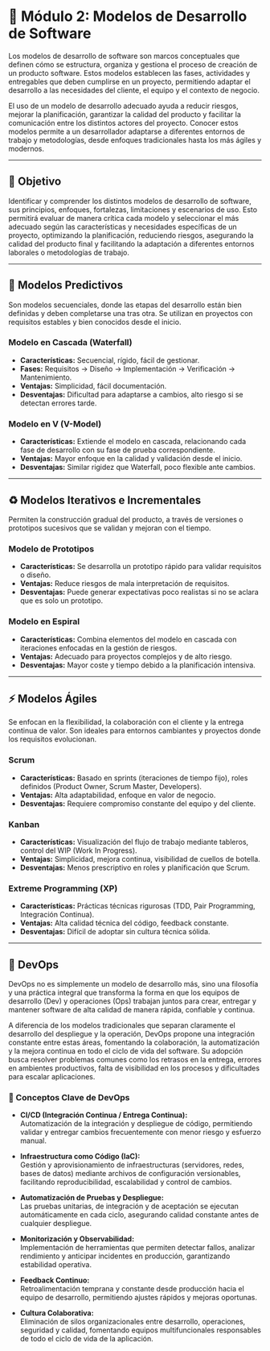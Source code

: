 # 📌 Módulo 2: Modelos de Desarrollo de Software

Los modelos de desarrollo de software son marcos conceptuales que definen cómo se estructura, organiza y gestiona el proceso de creación de un producto software. Estos modelos establecen las fases, actividades y entregables que deben cumplirse en un proyecto, permitiendo adaptar el desarrollo a las necesidades del cliente, el equipo y el contexto de negocio.

El uso de un modelo de desarrollo adecuado ayuda a reducir riesgos, mejorar la planificación, garantizar la calidad del producto y facilitar la comunicación entre los distintos actores del proyecto. Conocer estos modelos permite a un desarrollador adaptarse a diferentes entornos de trabajo y metodologías, desde enfoques tradicionales hasta los más ágiles y modernos.

---

## 🎯 Objetivo

Identificar y comprender los distintos modelos de desarrollo de software, sus principios, enfoques, fortalezas, limitaciones y escenarios de uso. Esto permitirá evaluar de manera crítica cada modelo y seleccionar el más adecuado según las características y necesidades específicas de un proyecto, optimizando la planificación, reduciendo riesgos, asegurando la calidad del producto final y facilitando la adaptación a diferentes entornos laborales o metodologías de trabajo.

---

## 🔮 Modelos Predictivos

Son modelos secuenciales, donde las etapas del desarrollo están bien definidas y deben completarse una tras otra. Se utilizan en proyectos con requisitos estables y bien conocidos desde el inicio.

### Modelo en Cascada (Waterfall)

-   **Características:** Secuencial, rígido, fácil de gestionar.
-   **Fases:** Requisitos → Diseño → Implementación → Verificación → Mantenimiento.
-   **Ventajas:** Simplicidad, fácil documentación.
-   **Desventajas:** Dificultad para adaptarse a cambios, alto riesgo si se detectan errores tarde.

### Modelo en V (V-Model)

-   **Características:** Extiende el modelo en cascada, relacionando cada fase de desarrollo con su fase de prueba correspondiente.
-   **Ventajas:** Mayor enfoque en la calidad y validación desde el inicio.
-   **Desventajas:** Similar rigidez que Waterfall, poco flexible ante cambios.

---

## ♻️ Modelos Iterativos e Incrementales

Permiten la construcción gradual del producto, a través de versiones o prototipos sucesivos que se validan y mejoran con el tiempo.

### Modelo de Prototipos

-   **Características:** Se desarrolla un prototipo rápido para validar requisitos o diseño.
-   **Ventajas:** Reduce riesgos de mala interpretación de requisitos.
-   **Desventajas:** Puede generar expectativas poco realistas si no se aclara que es solo un prototipo.

### Modelo en Espiral

-   **Características:** Combina elementos del modelo en cascada con iteraciones enfocadas en la gestión de riesgos.
-   **Ventajas:** Adecuado para proyectos complejos y de alto riesgo.
-   **Desventajas:** Mayor coste y tiempo debido a la planificación intensiva.

---

## ⚡ Modelos Ágiles

Se enfocan en la flexibilidad, la colaboración con el cliente y la entrega continua de valor. Son ideales para entornos cambiantes y proyectos donde los requisitos evolucionan.

### Scrum

-   **Características:** Basado en sprints (iteraciones de tiempo fijo), roles definidos (Product Owner, Scrum Master, Developers).
-   **Ventajas:** Alta adaptabilidad, enfoque en valor de negocio.
-   **Desventajas:** Requiere compromiso constante del equipo y del cliente.

### Kanban

-   **Características:** Visualización del flujo de trabajo mediante tableros, control del WIP (Work In Progress).
-   **Ventajas:** Simplicidad, mejora continua, visibilidad de cuellos de botella.
-   **Desventajas:** Menos prescriptivo en roles y planificación que Scrum.

### Extreme Programming (XP)

-   **Características:** Prácticas técnicas rigurosas (TDD, Pair Programming, Integración Continua).
-   **Ventajas:** Alta calidad técnica del código, feedback constante.
-   **Desventajas:** Difícil de adoptar sin cultura técnica sólida.

---

## 🚀 DevOps

DevOps no es simplemente un modelo de desarrollo más, sino una filosofía y una práctica integral que transforma la forma en que los equipos de desarrollo (Dev) y operaciones (Ops) trabajan juntos para crear, entregar y mantener software de alta calidad de manera rápida, confiable y continua.

A diferencia de los modelos tradicionales que separan claramente el desarrollo del despliegue y la operación, DevOps propone una integración constante entre estas áreas, fomentando la colaboración, la automatización y la mejora continua en todo el ciclo de vida del software. Su adopción busca resolver problemas comunes como los retrasos en la entrega, errores en ambientes productivos, falta de visibilidad en los procesos y dificultades para escalar aplicaciones.

### 🔑 Conceptos Clave de DevOps

-   **CI/CD (Integración Continua / Entrega Continua):**  
    Automatización de la integración y despliegue de código, permitiendo validar y entregar cambios frecuentemente con menor riesgo y esfuerzo manual.

-   **Infraestructura como Código (IaC):**  
    Gestión y aprovisionamiento de infraestructuras (servidores, redes, bases de datos) mediante archivos de configuración versionables, facilitando reproducibilidad, escalabilidad y control de cambios.

-   **Automatización de Pruebas y Despliegue:**  
    Las pruebas unitarias, de integración y de aceptación se ejecutan automáticamente en cada ciclo, asegurando calidad constante antes de cualquier despliegue.

-   **Monitorización y Observabilidad:**  
    Implementación de herramientas que permiten detectar fallos, analizar rendimiento y anticipar incidentes en producción, garantizando estabilidad operativa.

-   **Feedback Continuo:**  
    Retroalimentación temprana y constante desde producción hacia el equipo de desarrollo, permitiendo ajustes rápidos y mejoras oportunas.

-   **Cultura Colaborativa:**  
    Eliminación de silos organizacionales entre desarrollo, operaciones, seguridad y calidad, fomentando equipos multifuncionales responsables de todo el ciclo de vida de la aplicación.

